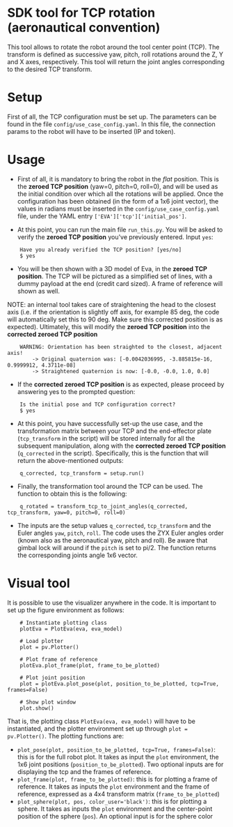 # SDK tool for TCP rotation (aeronautical convention) 
This tool allows to rotate the robot around the tool center point (TCP). The transform is 
defined as successive yaw, pitch, roll rotations around the Z, Y and X axes, respectively.
This tool will return the joint angles corresponding to the desired TCP transform.

# Setup
First of all, the TCP configuration must be set up. 
The parameters can be found in the file `config/use_case_config.yaml`.
In this file, the connection params to the robot will have to be inserted (IP and token).

# Usage

* First of all, it is mandatory to bring the robot in the *flat* position. This is the 
**zeroed TCP position** (yaw=0, pitch=0, roll=0), and will be used as the initial
condition over which all the rotations will be applied. Once the configuration has been 
obtained (in the form of a 1x6 joint vector), the values in radians must be inserted in the
`config/use_case_config.yaml` file, under the YAML entry `['EVA']['tcp']['initial_pos']`.

* At this point, you can run the main file `run_this.py`. You will be asked to verify the 
**zeroed TCP position** you've previously entered. Input `yes`:


```
    Have you already verified the TCP position? [yes/no]
    $ yes
```

* You will be then shown with a 3D model of Eva, in the **zeroed TCP position**. The TCP will be
pictured as a simplified set of lines, with a dummy payload at the end (credit card sized). A frame
of reference will shown as well. 

NOTE: an internal tool takes care of straightening the head to 
the closest axis (i.e. if the orientation is slightly off axis, for example 85 deg, the code will
automatically set this to 90 deg. Make sure this corrected position is as expected). Ultimately, 
this will modify the **zeroed TCP position** into the **corrected zeroed TCP position**


```
    WARNING: Orientation has been straighted to the closest, adjacent axis!
        -> Original quaternion was: [-0.0042036995, -3.885815e-16, 0.9999912, 4.3711e-08] 
        -> Straightened quaternion is now: [-0.0, -0.0, 1.0, 0.0] 
```

* If the **corrected zeroed TCP position** is as expected, please proceed by answering yes to the prompted
question:


```
    Is the initial pose and TCP configuration correct?
    $ yes
```    
    
    
* At this point, you have successfully set-up the use case, and the transformation matrix between your TCP
and the end-effector plate (`tcp_transform` in the script) will be stored internally for all the subsequent
manipulation, along with the **corrected zeroed TCP position** (`q_corrected` in the script). Specifically, this is the function
that will return the above-mentioned outputs:

```
    q_corrected, tcp_transform = setup.run()
```
    
* Finally, the transformation tool around the TCP can be used. The function to obtain this is the following:

```
    q_rotated = transform_tcp_to_joint_angles(q_corrected, tcp_transform, yaw=0, pitch=0, roll=0)
```

* The inputs are the setup values `q_corrected`, `tcp_transform` and the Euler angles `yaw`,
`pitch`, `roll`. The code uses the ZYX Euler angles order (known also as the aeronautical yaw, pitch and roll).
Be aware that gimbal lock will around if the `pitch` is set to pi/2. The function returns the corresponding
joints angle 1x6 vector.  


# Visual tool

It is possible to use the visualizer anywhere in the code. It is important to set up the figure environment 
as follows:

```
    # Instantiate plotting class
    plotEva = PlotEva(eva, eva_model)
    
    # Load plotter
    plot = pv.Plotter()
    
    # Plot frame of reference
    plotEva.plot_frame(plot, frame_to_be_plotted)
   
    # Plot joint position
    plot = plotEva.plot_pose(plot, position_to_be_plotted, tcp=True, frames=False)
    
    # Show plot window
    plot.show()
```


That is, the plotting class `PlotEva(eva, eva_model)` will have to be instantiated, and the plotter environment 
set up through `plot = pv.Plotter()`. The plotting functions are:

* `plot_pose(plot, position_to_be_plotted, tcp=True, frames=False)`: this is for the full robot
plot. It takes as input the `plot` environment, the 1x6 joint positions (`position_to_be_plotted`). Two optional
inputs are for displaying the tcp and the frames of reference. 
* `plot_frame(plot, frame_to_be_plotted)`: this is for plotting a frame of reference. It takes as inputs 
 the `plot` environment and the frame of reference, expressed as a 4x4 
 transform matrix (`frame_to_be_plotted`)
 * `plot_sphere(plot, pos, color_user='black')`: this is for plotting a sphere. It takes as inputs 
 the `plot` environment and the center-point position of the sphere (`pos`). An optional
input is for the sphere color 
